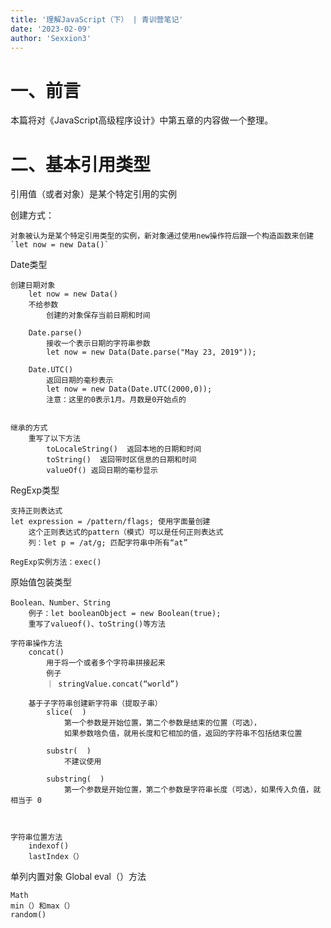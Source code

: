 ```yaml
---
title: '理解JavaScript（下） | 青训营笔记'
date: '2023-02-09'
author: 'Sexxion3'
---
```


# 一、前言
本篇将对《JavaScript高级程序设计》中第五章的内容做一个整理。
# 二、基本引用类型
引用值（或者对象）是某个特定引用的实例

创建方式：

    对象被认为是某个特定引用类型的实例，新对象通过使用new操作符后跟一个构造函数来创建
    `let now = new Data()`

Date类型

    创建日期对象
        let now = new Data()
        不给参数
            创建的对象保存当前日期和时间

        Date.parse()
            接收一个表示日期的字符串参数
            let now = new Data(Date.parse("May 23, 2019"));

        Date.UTC()
            返回日期的毫秒表示
            let now = new Data(Date.UTC(2000,0));
            注意：这里的0表示1月。月数是0开始点的


    继承的方式
        重写了以下方法
            toLocaleString()  返回本地的日期和时间
            toString()  返回带时区信息的日期和时间
            valueOf() 返回日期的毫秒显示



RegExp类型

    支持正则表达式
    let expression = /pattern/flags; 使用字面量创建
        这个正则表达式的pattern（模式）可以是任何正则表达式
        列：let p = /at/g; 匹配字符串中所有“at”

    RegExp实例方法：exec()

原始值包装类型

    Boolean、Number、String
        例子：let booleanObject = new Boolean(true);
        重写了valueof()、toString()等方法

    字符串操作方法
        concat()
            用于将一个或者多个字符串拼接起来
            例子
            ｜ stringValue.concat(“world”)

        基于子字符串创建新字符串（提取子串）
            slice(  )
                第一个参数是开始位置，第二个参数是结束的位置（可选），
                如果参数啥负值，就用长度和它相加的值，返回的字符串不包括结束位置

            substr(  )
                不建议使用

            substring(  )
                第一个参数是开始位置，第二个参数是字符串长度（可选），如果传入负值，就相当于 0



    字符串位置方法
        indexof()
        lastIndex（）


单列内置对象
    Global
        eval（）方法

    Math
    min（）和max（）
    random()